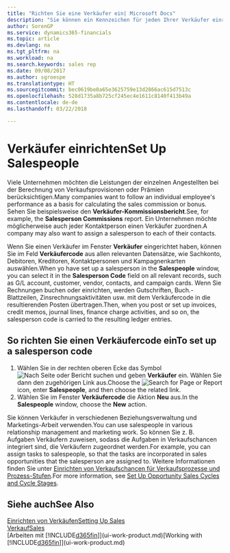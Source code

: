 ```yaml
---
title: "Richten Sie eine Verkäufer ein| Microsoft Docs"
description: "Sie können ein Kennzeichen für jeden Ihrer Verkäufer einrichten, damit Sie eine Einzelleistung verfolgen oder einen Kontakt zuordnen können."
author: SorenGP
ms.service: dynamics365-financials
ms.topic: article
ms.devlang: na
ms.tgt_pltfrm: na
ms.workload: na
ms.search.keywords: sales rep
ms.date: 09/08/2017
ms.author: sgroespe
ms.translationtype: HT
ms.sourcegitcommit: bec0619be0a65e3625759e13d2866ac615d7513c
ms.openlocfilehash: 528d1735a8b725cf245ec4e1611c8140f413b49a
ms.contentlocale: de-de
ms.lasthandoff: 03/22/2018

---
```

# <a name="set-up-salespeople"></a><span data-ttu-id="a20b6-103">Verkäufer einrichten</span><span class="sxs-lookup"><span data-stu-id="a20b6-103">Set Up Salespeople</span></span>
<span data-ttu-id="a20b6-104">Viele Unternehmen möchten die Leistungen der einzelnen Angestellten bei der Berechnung von Verkaufsprovisionen oder Prämien berücksichtigen.</span><span class="sxs-lookup"><span data-stu-id="a20b6-104">Many companies want to follow an individual employee's performance as a basis for calculating the sales commission or bonus.</span></span> <span data-ttu-id="a20b6-105">Sehen Sie beispielsweise den **Verkäufer-Kommissionsbericht**.</span><span class="sxs-lookup"><span data-stu-id="a20b6-105">See, for example, the **Salesperson Commissions** report.</span></span> <span data-ttu-id="a20b6-106">Ein Unternehmen möchte möglicherweise auch jeder Kontaktperson einen Verkäufer zuordnen.</span><span class="sxs-lookup"><span data-stu-id="a20b6-106">A company may also want to assign a salesperson to each of their contacts.</span></span>

<span data-ttu-id="a20b6-107">Wenn Sie einen Verkäufer im Fenster **Verkäufer** eingerichtet haben, können Sie im Feld **Verkäufercode** aus allen relevanten Datensätze, wie Sachkonto, Debitoren, Kreditoren, Kontaktpersonen und Kampagnenkarten auswählen.</span><span class="sxs-lookup"><span data-stu-id="a20b6-107">When yo have set up a salesperson in the **Salespeople** window, you can select it in the **Salesperson Code** field on all relevant records, such as G/L account, customer, vendor, contacts, and campaign cards.</span></span> <span data-ttu-id="a20b6-108">Wenn Sie Rechnungen buchen oder einrichten, werden Gutschriften, Buch.-Blattzeilen, Zinsrechnungsaktivitäten usw. mit dem Verkäufercode in die resultierenden Posten übertragen.</span><span class="sxs-lookup"><span data-stu-id="a20b6-108">Then, when you post or set up invoices, credit memos, journal lines, finance charge activities, and so on, the salesperson code is carried to the resulting ledger entries.</span></span>

## <a name="to-set-up-a-salesperson-code"></a><span data-ttu-id="a20b6-109">So richten Sie einen Verkäufercode ein</span><span class="sxs-lookup"><span data-stu-id="a20b6-109">To set up a salesperson code</span></span>
1. <span data-ttu-id="a20b6-110">Wählen Sie in der rechten oberen Ecke das Symbol ![Nach Seite oder Bericht suchen](media/ui-search/search_small.png "Nach Seite oder Bericht suchen") und geben **Verkäufer** ein. Wählen Sie dann den zugehörigen Link aus.</span><span class="sxs-lookup"><span data-stu-id="a20b6-110">Choose the ![Search for Page or Report](media/ui-search/search_small.png "Search for Page or Report icon") icon, enter **Salespeople**, and then choose the related link.</span></span>
2. <span data-ttu-id="a20b6-111">Wählen Sie im Fenster **Verkäufercode** die Aktion **Neu** aus.</span><span class="sxs-lookup"><span data-stu-id="a20b6-111">In the **Salespeople** window, choose the **New** action.</span></span>

<span data-ttu-id="a20b6-112">Sie können Verkäufer in verschiedenen Beziehungsverwaltung und Marketings-Arbeit verwenden.</span><span class="sxs-lookup"><span data-stu-id="a20b6-112">You can use salespeople in various relationship management and marketing work.</span></span> <span data-ttu-id="a20b6-113">So können Sie z. B. Aufgaben Verkäufern zuweisen, sodass die Aufgaben in Verkaufschancen integriert sind, die Verkäufern zugeordnet werden.</span><span class="sxs-lookup"><span data-stu-id="a20b6-113">For example, you can assign tasks to salespeople, so that the tasks are incorporated in sales opportunities that the salesperson are assigned to.</span></span> <span data-ttu-id="a20b6-114">Weitere Informationen finden Sie unter [Einrichten von Verkaufschancen für Verkaufsprozesse und Prozess-Stufen](marketing-how-setup-opportunity-sales-cycles-stages.md).</span><span class="sxs-lookup"><span data-stu-id="a20b6-114">For more information, see [Set Up Opportunity Sales Cycles and Cycle Stages](marketing-how-setup-opportunity-sales-cycles-stages.md).</span></span>

## <a name="see-also"></a><span data-ttu-id="a20b6-115">Siehe auch</span><span class="sxs-lookup"><span data-stu-id="a20b6-115">See Also</span></span>
[<span data-ttu-id="a20b6-116">Einrichten von Verkäufen</span><span class="sxs-lookup"><span data-stu-id="a20b6-116">Setting Up Sales</span></span>](sales-setup-sales.md)  
[<span data-ttu-id="a20b6-117">Verkauf</span><span class="sxs-lookup"><span data-stu-id="a20b6-117">Sales</span></span>](sales-manage-sales.md)  
<span data-ttu-id="a20b6-118">[Arbeiten mit [!INCLUDE[d365fin](includes/d365fin_md.md)]](ui-work-product.md)</span><span class="sxs-lookup"><span data-stu-id="a20b6-118">[Working with [!INCLUDE[d365fin](includes/d365fin_md.md)]](ui-work-product.md)</span></span>  


